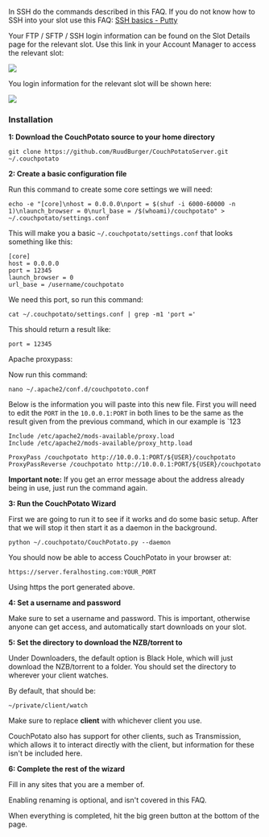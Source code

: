 
In SSH do the commands described in this FAQ. If you do not know how to SSH into your slot use this FAQ: [SSH basics - Putty](https://www.feralhosting.com/faq/view?question=12)

Your FTP / SFTP / SSH login information can be found on the Slot Details page for the relevant slot. Use this link in your Account Manager to access the relevant slot:

![](https://raw.github.com/feralhosting/feralfilehosting/master/Feral%20Wiki/0%20Generic/slot_detail_link.png)

You login information for the relevant slot will be shown here:

![](https://raw.github.com/feralhosting/feralfilehosting/master/Feral%20Wiki/0%20Generic/slot_detail_ssh.png)

### Installation

**1: Download the CouchPotato source to your home directory**

~~~
git clone https://github.com/RuudBurger/CouchPotatoServer.git ~/.couchpotato
~~~

**2: Create a basic configuration file**

Run this command to create some core settings we will need:

~~~
echo -e "[core]\nhost = 0.0.0.0\nport = $(shuf -i 6000-60000 -n 1)\nlaunch_browser = 0\nurl_base = /$(whoami)/couchpotato" > ~/.couchpotato/settings.conf
~~~

This will make you a basic `~/.couchpotato/settings.conf` that looks something like this:

~~~
[core]
host = 0.0.0.0
port = 12345
launch_browser = 0
url_base = /username/couchpotato
~~~

We need this port, so run this command:

~~~
cat ~/.couchpotato/settings.conf | grep -m1 'port ='
~~~

This should return a result like:

~~~
port = 12345
~~~

Apache proxypass:

Now run this command:

~~~
nano ~/.apache2/conf.d/couchpototo.conf
~~~

Below is the information you will paste into this new file. First you will need to edit the `PORT` in the `10.0.0.1:PORT` in both lines to be the same as the result given from the previous command, which in our example is `123

~~~
Include /etc/apache2/mods-available/proxy.load
Include /etc/apache2/mods-available/proxy_http.load

ProxyPass /couchpotato http://10.0.0.1:PORT/${USER}/couchpotato
ProxyPassReverse /couchpotato http://10.0.0.1:PORT/${USER}/couchpotato
~~~

**Important note:** If you get an error message about the address already being in use, just run the command again.

**3: Run the CouchPotato Wizard**

First we are going to run it to see if it works and do some basic setup. After that we will stop it then start it as a daemon in the background.

~~~
python ~/.couchpotato/CouchPotato.py --daemon
~~~

You should now be able to access CouchPotato in your browser at:

~~~
https://server.feralhosting.com:YOUR_PORT
~~~

Using https the port generated above.

**4: Set a username and password**

Make sure to set a username and password. This is important, otherwise anyone can get access, and automatically start downloads on your slot.

**5: Set the directory to download the NZB/torrent to**

Under Downloaders, the default option is Black Hole, which will just download the NZB/torrent to a folder. You should set the directory to wherever your client watches.

By default, that should be:

~~~
~/private/client/watch
~~~

Make sure to replace **client** with whichever client you use.

CouchPotato also has support for other clients, such as Transmission, which allows it to interact directly with the client, but information for these isn't be included here.

**6: Complete the rest of the wizard**

Fill in any sites that you are a member of. 

Enabling renaming is optional, and isn't covered in this FAQ.

When everything is completed, hit the big green button at the bottom of the page.


